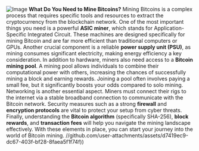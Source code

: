 
![Image](https://github.com/user-attachments/assets/d7419ec9-dc67-403f-bf28-8faea5f1f74f)
**What Do You Need to Mine Bitcoins?**
Mining Bitcoins is a complex process that requires specific tools and resources to extract the cryptocurrency from the blockchain network. One of the most important things you need is a powerful **ASIC miner**, which stands for Application-Specific Integrated Circuit. These machines are designed specifically for mining Bitcoin and are far more efficient than traditional computers or GPUs. Another crucial component is a reliable **power supply unit (PSU)**, as mining consumes significant electricity, making energy efficiency a key consideration.
In addition to hardware, miners also need access to a **Bitcoin mining pool**. A mining pool allows individuals to combine their computational power with others, increasing the chances of successfully mining a block and earning rewards. Joining a pool often involves paying a small fee, but it significantly boosts your odds compared to solo mining.
Networking is another essential aspect. Miners must connect their rigs to the internet via a stable broadband connection to communicate with the Bitcoin network. Security measures such as a strong **firewall** and **encryption protocols** are vital to protect your setup from cyber threats. 
Finally, understanding the **Bitcoin algorithm** (specifically SHA-256), **block rewards**, and **transaction fees** will help you navigate the mining landscape effectively. With these elements in place, you can start your journey into the world of Bitcoin mining.
 //github.com/user-attachments/assets/d7419ec9-dc67-403f-bf28-8faea5f1f74f))
